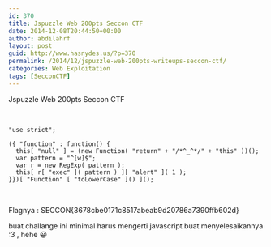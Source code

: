 ```yaml
---
id: 370
title: Jspuzzle Web 200pts Seccon CTF
date: 2014-12-08T20:44:50+00:00
author: abdilahrf
layout: post
guid: http://www.hasnydes.us/?p=370
permalink: /2014/12/jspuzzle-web-200pts-writeups-seccon-ctf/
categories: Web Exploitation
tags: [SecconCTF]
---
```

Jspuzzle Web 200pts Seccon CTF

&nbsp;

<pre><code class="language-javascript">"use strict";

({ "function" : function() {
  this[ "null" ] = (new Function( "return" + "/*^_^*/" + "this" ))();
  var pattern = "^[w]$";
  var r = new RegExp( pattern );
  this[ r[ "exec" ]( pattern ) ][ "alert" ]( 1 );
}})[ "Function" [ "toLowerCase" ]() ]();</code></pre>

&nbsp;

Flagnya : SECCON{3678cbe0171c8517abeab9d20786a7390ffb602d}

buat challange ini minimal harus mengerti javascript buat menyelesaikannya :3 , hehe 😀
